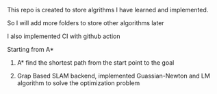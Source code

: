 This repo is created to store algrithms I have learned and implemented.

So I will add more folders to store other algorithms later

I also implemented CI with github action

Starting from A*

1) A* find the shortest path from the start point to the goal

2) Grap Based SLAM backend, implemented Guassian-Newton and LM algorithm to solve the optimization problem
